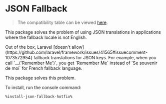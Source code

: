 # JSON Fallback

> The compatibility table can be viewed [here](release-notes.md#json-fallback).

This package solves the problem of using JSON translations in applications where the fallback locale is not English.

<snippet id="json-fallback-doesnt-allow">
    Out of the box, Laravel [doesn't allow](https://github.com/laravel/framework/issues/41565#issuecomment-1073572954) fallback translations for JSON keys.
    For example, when you call `__('Remember Me')`, you get `Remember Me` instead of `Se souvenir de moi` for French fallback language.
</snippet>

This package solves this problem.

To install, run the console command:

```Bash
%install-json-fallback-hotfix%
```
